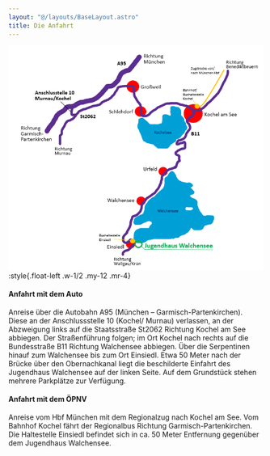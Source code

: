 ```yaml
---
layout: "@/layouts/BaseLayout.astro"
title: Die Anfahrt
---
```


![](src/images/anfahrt-jugendhaus-walchensee-pkw-oepnv.png):style{.float-left .w-1/2 .my-12 .mr-4}

#### Anfahrt mit dem Auto

Anreise über die Autobahn A95 (München – Garmisch-Partenkirchen). Diese an der Anschlussstelle 10 (Kochel/ Murnau) verlassen, an der Abzweigung links auf die Staatsstraße St2062 Richtung Kochel am See abbiegen. Der Straßenführung folgen; im Ort Kochel nach rechts auf die Bundesstraße B11 Richtung Walchensee abbiegen. Über die Serpentinen hinauf zum Walchensee bis zum Ort Einsiedl. Etwa 50 Meter nach der Brücke über den Obernachkanal liegt die beschilderte Einfahrt des Jugendhaus Walchensee auf der linken Seite. Auf dem Grundstück stehen mehrere Parkplätze zur Verfügung.

#### Anfahrt mit dem ÖPNV

Anreise vom Hbf München mit dem Regionalzug nach Kochel am See. Vom Bahnhof Kochel fährt der Regionalbus Richtung Garmisch-Partenkirchen. Die Haltestelle Einsiedl befindet sich in ca. 50 Meter Entfernung gegenüber dem Jugendhaus Walchensee.
